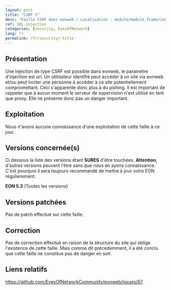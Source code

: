 ```yaml
---
layout: post
title: "CSRF 1"
desc: "Faille CSRF dans eonweb / Localisation : module/module_frame/index.php / Paramètre d'injection : url / Niveau : Faible "
ref: SQL-injection
categories: [security, EyesOfNetwork]
lang: fr
permalink: /fr/security/:title
---
```


## Présentation

Une injection de type CSRF est possible dans eonweb, le paramètre d'injection est url. Un utilisateur identifié peut accéder à un site via eonweb et/ou peut inciter une personne à accéder à ce site potentiellement compromettant. Ceci s'apparente donc plus à du pishing. Il est important de rappeler que à aucun moment le serveur de supervision n'est utilisé en tant que proxy. Elle ne présente donc pas un danger important. 

## Exploitation

Nous n'avons aucune connaissance d'une exploitation de cette faille à ce jour.

## Versions concernée(s)

Ci dessous la liste des versions étant **SURES** d'être touchées.
**Attention**, d'autres versions peuvent l'être sans que nous en ayons connaissance. C'est pourquoi il sera toujours recommandé de mettre à jour votre EON régulierement.

**EON 5.3** (Toutes les versions)



## Versions patchées

Pas de patch effectué sur cette faille.

## Correction

Pas de correction effectué en raison de la structure du site qui oblige l'existence de cette faille. Mais comme dit précedemment, il a été conclu que cette faille ne constitue pas de danger en soit.

## Liens relatifs

https://github.com/EyesOfNetworkCommunity/eonweb/issues/67
